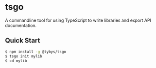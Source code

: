 # tsgo

A commandline tool for using TypeScript to write libraries and export API documentation.

## Quick Start

``` bash
$ npm install -g @tybys/tsgo
$ tsgo init mylib
$ cd mylib
```
